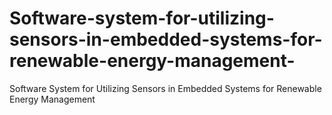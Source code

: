 # Software-system-for-utilizing-sensors-in-embedded-systems-for-renewable-energy-management-
Software System for Utilizing Sensors in Embedded Systems for Renewable Energy Management
